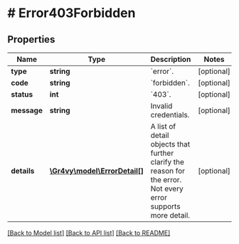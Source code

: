 # # Error403Forbidden

## Properties

Name | Type | Description | Notes
------------ | ------------- | ------------- | -------------
**type** | **string** | &#x60;error&#x60;. | [optional]
**code** | **string** | &#x60;forbidden&#x60;. | [optional]
**status** | **int** | &#x60;403&#x60;. | [optional]
**message** | **string** | Invalid credentials. | [optional]
**details** | [**\Gr4vy\model\ErrorDetail[]**](ErrorDetail.md) | A list of detail objects that further clarify the reason for the error. Not every error supports more detail. | [optional]

[[Back to Model list]](../../README.md#models) [[Back to API list]](../../README.md#endpoints) [[Back to README]](../../README.md)
